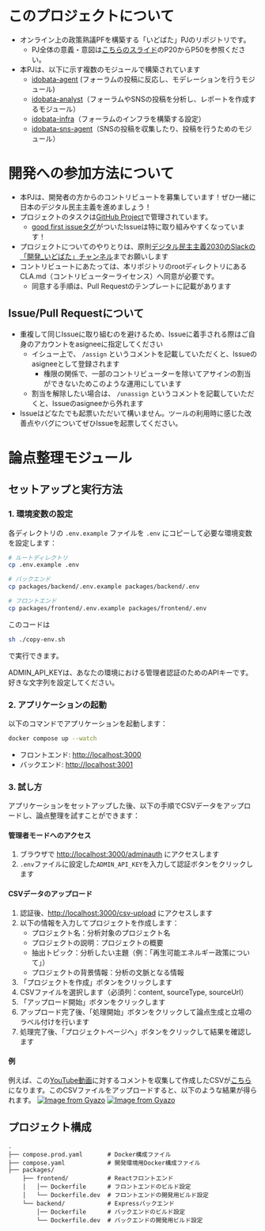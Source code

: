 # このプロジェクトについて

- オンライン上の政策熟議PFを構築する「いどばた」PJのリポジトリです。
    - PJ全体の意義・意図は[こちらのスライド](https://docs.google.com/presentation/d/1etZjpfj9v59NW5REC4bOv4QwVq_ApZMFDMQZqPDHb8Q/edit#slide=id.g339b8863127_0_989)のP20からP50を参照ください。
- 本PJは、以下に示す複数のモジュールで構築されています
    - [idobata-agent](https://github.com/takahiroanno2024/idobata-agent/) (フォーラムの投稿に反応し、モデレーションを行うモジュール)
    - [idobata-analyst](https://github.com/takahiroanno2024/idobata-analyst/)（フォーラムやSNSの投稿を分析し、レポートを作成するモジュール）
    - [idobata-infra](https://github.com/takahiroanno2024/idobata-infra/)（フォーラムのインフラを構築する設定）
    - [idobata-sns-agent](https://github.com/takahiroanno2024/idobata-sns-agent/)（SNSの投稿を収集したり、投稿を行うためのモジュール）

# 開発への参加方法について

- 本PJは、開発者の方からのコントリビュートを募集しています！ぜひ一緒に日本のデジタル民主主義を進めましょう！
- プロジェクトのタスクは[GitHub Project](https://github.com/orgs/digitaldemocracy2030/projects/1/views/1)で管理されています。
    - [good first issueタグ](https://github.com/orgs/takahiroanno2024/projects/4/views/1?filterQuery=good+first+issue?filterQuery=good+first+issue)がついたIssueは特に取り組みやすくなっています！
- プロジェクトについてのやりとりは、原則[デジタル民主主義2030のSlackの「開発_いどばた」チャンネル](https://w1740803485-clv347541.slack.com/archives/C08FF5MM59C)までお願いします
- コントリビュートにあたっては、本リポジトリのrootディレクトリにあるCLA.md（コントリビューターライセンス）へ同意が必要です。
    - 同意する手順は、Pull Requestのテンプレートに記載があります

## Issue/Pull Requestについて
- 重複して同じIssueに取り組むのを避けるため、Issueに着手される際はご自身のアカウントをasigneeに指定してください
  - イシュー上で、 `/assign` というコメントを記載していただくと、Issueのasigneeとして登録されます
    - 権限の関係で、一部のコントリビューターを除いてアサインの割当ができないためこのような運用にしています
  - 割当を解除したい場合は、 `/unassign` というコメントを記載していただくと、Issueのasigneeから外れます
- Issueはどなたでも起票いただいて構いません。ツールの利用時に感じた改善点やバグについてぜひIssueを起票してください。

# 論点整理モジュール

## セットアップと実行方法

### 1. 環境変数の設定

各ディレクトリの `.env.example` ファイルを `.env` にコピーして必要な環境変数を設定します：

```bash
# ルートディレクトリ
cp .env.example .env

# バックエンド
cp packages/backend/.env.example packages/backend/.env

# フロントエンド
cp packages/frontend/.env.example packages/frontend/.env
```

このコードは
```bash
sh ./copy-env.sh
```
で実行できます。

ADMIN_API_KEYは、あなたの環境における管理者認証のためのAPIキーです。好きな文字列を設定してください。

### 2. アプリケーションの起動

以下のコマンドでアプリケーションを起動します：

```bash
docker compose up --watch
```

- フロントエンド: <http://localhost:3000>
- バックエンド: <http://localhost:3001>

### 3. 試し方

アプリケーションをセットアップした後、以下の手順でCSVデータをアップロードし、論点整理を試すことができます：

#### 管理者モードへのアクセス

1. ブラウザで <http://localhost:3000/adminauth> にアクセスします
2. `.env`ファイルに設定した`ADMIN_API_KEY`を入力して認証ボタンをクリックします

#### CSVデータのアップロード

1. 認証後、<http://localhost:3000/csv-upload> にアクセスします
2. 以下の情報を入力してプロジェクトを作成します：
   - プロジェクト名：分析対象のプロジェクト名
   - プロジェクトの説明：プロジェクトの概要
   - 抽出トピック：分析したい主題（例：「再生可能エネルギー政策について」）
   - プロジェクトの背景情報：分析の文脈となる情報
3. 「プロジェクトを作成」ボタンをクリックします
4. CSVファイルを選択します（必須列：content, sourceType, sourceUrl）
5. 「アップロード開始」ボタンをクリックします
6. アップロード完了後、「処理開始」ボタンをクリックして論点生成と立場のラベル付けを行います
7. 処理完了後、「プロジェクトページへ」ボタンをクリックして結果を確認します

#### 例

例えば、この[YouTube動画](https://www.youtube.com/watch?v=CHCx9AUpE4U)に対するコメントを収集して作成したCSVが[こちら](https://drive.google.com/file/d/1Rs-rHrnmwoHngtUYC1hB4cw0QXVfwpyP/view?usp=sharing)になります。このCSVファイルをアップロードすると、以下のような結果が得られます。
[![Image from Gyazo](https://i.gyazo.com/1c8a7aee03de9cd1a7f7f54d621c91e2.png)](https://gyazo.com/1c8a7aee03de9cd1a7f7f54d621c91e2)
[![Image from Gyazo](https://i.gyazo.com/1c8a7aee03de9cd1a7f7f54d621c91e2.png)](https://gyazo.com/1c8a7aee03de9cd1a7f7f54d621c91e2)

## プロジェクト構成

```tree
.
├── compose.prod.yaml       # Docker構成ファイル
├── compose.yaml            # 開発環境用Docker構成ファイル
├── packages/
    ├── frontend/           # Reactフロントエンド
    │   │── Dockerfile      # フロントエンドのビルド設定
    │   └── Dockerfile.dev  # フロントエンドの開発用ビルド設定
    └── backend/            # Expressバックエンド
        │── Dockerfile      # バックエンドのビルド設定
        └── Dockerfile.dev  # バックエンドの開発用ビルド設定
```
